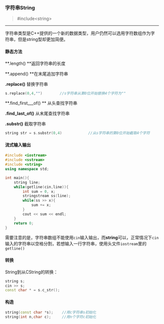 ### 字符串String

> \#include&lt;string&gt;

---

字符串类型是C++提供的一个新的数据类型，用户仍然可以选用字符数组作为字符串，但是string型却更加简便。

#### 静态方法

**.length\(\)  **返回字符串的长度

**.append\(\) **在末尾追加字符串

**.replace\(\)** 替换字符串

```cpp
s.replace(0,4,"")        //s字符串从第0位开始替换4个字符为""
```

**.find\_first\_\_\_of\(\) ** 从头查找字符串

**.find\_last\_of\(\)**  从末尾查找字符串

**.substr\(\)**   截取字符串

```cpp
string str = s.substr(0,4)            //从s字符串的第0位开始截取4个字符
```

#### 流式输入输出

```cpp
#include <iostream>
#include <sstream>
#include <string>
using namespace std;

int main(){
    string line;
    while(getline(cin,line)){
        int sum = 0, x;
        stringstream ss(line);
        while(ss >> x){
            sum += x;
        }
        cout << sum << endl;
    }
    return 0;
}
```

需要注意的是，字符串数组不能使用`cin`输入输出，而**string**可以，正常情况下`cin`输入的字符串以空格分割，若想输入一行字符串，使用头文件`iostream`里的 `getline()`

#### 转换

String到从CString的转换：

```cpp
string s;
cin >> s;
const char * = s.c_str();
```

#### 构造

```cpp
string(const char *s);    //用c字符串s初始化
string(int n,char c);     //用n个字符c初始化
```

#### 



